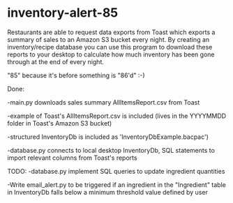 # inventory-alert-85
Restaurants are able to request data exports from Toast which exports a summary of sales to an Amazon S3 bucket every night. 
By creating an inventory/recipe database you can use this program to download these reports to your desktop to calculate how much inventory has been gone through at the end of every night. 

"85" because it's before something is "86'd" :-)

Done:

-main.py downloads sales summary AllItemsReport.csv from Toast

 -example of Toast's AllItemsReport.csv is included (lives in the YYYYMMDD folder in Toast's Amazon S3 bucket)
  
-structured InventoryDb is included as 'InventoryDbExample.bacpac')

-database.py connects to local desktop InventoryDb, SQL statements to import relevant columns from Toast's reports

TODO:
-database.py implement SQL queries to update ingredient quantities

-Write email_alert.py to be triggered if an ingredient in the "Ingredient" table in InventoryDb falls below a minimum threshold value defined by user
